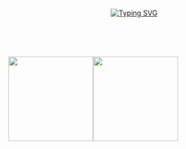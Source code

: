 <div align="center">
<br><br><br>

<!-- Don't just fork or copy it. Star it, please 🥺  -->

[![Typing SVG](https://readme-typing-svg.herokuapp.com?font=Oleo+Script&color=9D9ED2&size=35&center=true&vCenter=true&width=404&height=53&lines=%E3%80%80%E3%80%80Hi+there%2C+I'm+Gyu.+%E3%80%80%E3%80%80)](https://git.io/typing-svg)

<br><br><br>

<!-- gyu0714's profile -->
 

<!--     ![Anurag's GitHub stats](https://github-readme-stats.vercel.app/api?username=gyu0714&show_icons=true&theme=radical) -->
<div style="display: flex; flex-direction: row;">
  <img height="170em" src="https://github-readme-stats.vercel.app/api?username=gyu0714&show_icons=true&theme=radical">
  <img height="170em" src="https://github-readme-stats.vercel.app/api/top-langs/?username=gyu0714&layout=compact&show_icons=true&theme=radical">
</div>

